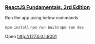 ### [ReactJS Fundamentals, 3rd Edition](https://learning.oreilly.com/videos/reactjs-fundamentals-3rd/9780136612117)

Run the app using below commands

`npm install`
`npm run build`
`npm run dev`

Open http://127.0.0.1:9001 
